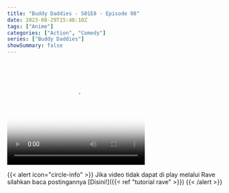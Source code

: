 ```yaml
---
title: "Buddy Daddies - S01E8 - Episode 08"
date: 2023-08-29T15:48:10Z
tags: ["Anime"]
categories: ["Action", "Comedy"]
series: ["Buddy Daddies"]
showSummary: false
---
```


<video width="320" height="240" poster="https://www.themoviedb.org/t/p/original/hoCPq4gQyBzzIf4xfJeaEJvcCSJ.jpg" controls>
  <source src="https://kp3d-my.sharepoint.com/personal/ryoo_kp3d_onmicrosoft_com/_layouts/15/download.aspx?share=Eah65KFre-pDgyAbdh89uRYBkGu7IxIgXdX6d53qigugsw" type="video/mp4">
</video>

{{< alert icon="circle-info" >}}
Jika video tidak dapat di play melalui Rave silahkan baca postingannya [Disini!]({{< ref "tutorial rave" >}})
{{< /alert >}}

